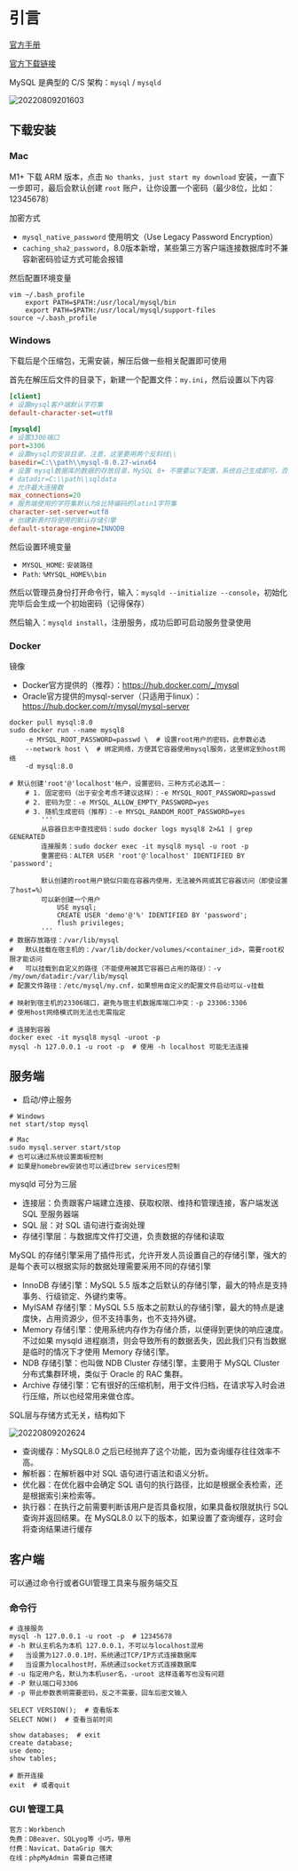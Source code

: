 # 引言

[官方手册](https://dev.mysql.com/doc)

[官方下载链接](https://dev.mysql.com/downloads)

MySQL 是典型的 C/S 架构：`mysql` / `mysqld`

![20220809201603](http://image.zuoright.com/20220809201603.png)

## 下载安装

### Mac

M1+ 下载 ARM 版本，点击 `No thanks, just start my download` 安装，一直下一步即可，最后会默认创建 `root` 账户，让你设置一个密码（最少8位，比如：12345678）

加密方式

- `mysql_native_password` 使用明文（Use Legacy Password Encryption）
- `caching_sha2_password`，8.0版本新增，某些第三方客户端连接数据库时不兼容新密码验证方式可能会报错

然后配置环境变量

```shell
vim ~/.bash_profile
    export PATH=$PATH:/usr/local/mysql/bin
    export PATH=$PATH:/usr/local/mysql/support-files
source ~/.bash_profile
```

### Windows

下载后是个压缩包，无需安装，解压后做一些相关配置即可使用

首先在解压后文件的目录下，新建一个配置文件：`my.ini`，然后设置以下内容

```ini
[client]
# 设置mysql客户端默认字符集
default-character-set=utf8
 
[mysqld]
# 设置3306端口
port=3306
# 设置mysql的安装目录，注意，这里要用两个反斜线\\
basedir=C:\\path\\mysql-8.0.27-winx64
# 设置 mysql数据库的数据的存放目录，MySQL 8+ 不需要以下配置，系统自己生成即可，否则有可能报错
# datadir=C:\\path\\sqldata
# 允许最大连接数
max_connections=20
# 服务端使用的字符集默认为8比特编码的latin1字符集
character-set-server=utf8
# 创建新表时将使用的默认存储引擎
default-storage-engine=INNODB
```

然后设置环境变量

- `MYSQL_HOME`: `安装路径`
- `Path`: `%MYSQL_HOME%\bin`

然后以管理员身份打开命令行，输入：`mysqld --initialize --console`，初始化完毕后会生成一个初始密码（记得保存）

然后输入：`mysqld install`，注册服务，成功后即可启动服务登录使用

### Docker

镜像

- Docker官方提供的（推荐）：<https://hub.docker.com/_/mysql>
- Oracle官方提供的mysql-server（只适用于linux）：<https://hub.docker.com/r/mysql/mysql-server>

```shell
docker pull mysql:8.0
sudo docker run --name mysql8
    -e MYSQL_ROOT_PASSWORD=passwd \  # 设置root用户的密码，此参数必选
    --network host \  # 绑定网络，方便其它容器使用mysql服务，这里绑定到host网络
    -d mysql:8.0

# 默认创建'root'@'localhost'帐户，设置密码，三种方式必选其一：
    # 1. 固定密码（出于安全考虑不建议这样）：-e MYSQL_ROOT_PASSWORD=passwd
    # 2. 密码为空：-e MYSQL_ALLOW_EMPTY_PASSWORD=yes
    # 3. 随机生成密码（推荐）：-e MYSQL_RANDOM_ROOT_PASSWORD=yes
        '''
        从容器日志中查找密码：sudo docker logs mysql8 2>&1 | grep GENERATED
        连接服务：sudo docker exec -it mysql8 mysql -u root -p
        重置密码：ALTER USER 'root'@'localhost' IDENTIFIED BY 'password';

        默认创建的root用户貌似只能在容器内使用，无法被外网或其它容器访问（即使设置了host=%）
        可以新创建一个用户
            USE mysql;
            CREATE USER 'demo'@'%' IDENTIFIED BY 'password';
            flush privileges;
        '''
# 数据存放路径：/var/lib/mysql
#   默认挂载在宿主机的：/var/lib/docker/volumes/<container_id>，需要root权限才能访问
#   可以挂载到自定义的路径（不能使用被其它容器已占用的路径）：-v /my/own/datadir:/var/lib/mysql
# 配置文件路径：/etc/mysql/my.cnf，如果想用自定义的配置文件启动可以-v挂载

# 映射到宿主机的23306端口，避免与宿主机数据库端口冲突：-p 23306:3306
# 使用host网络模式则无法也无需指定

# 连接到容器
docker exec -it mysql8 mysql -uroot -p
mysql -h 127.0.0.1 -u root -p  # 使用 -h localhost 可能无法连接
```

## 服务端

- 启动/停止服务

```shell
# Windows
net start/stop mysql

# Mac
sudo mysql.server start/stop
# 也可以通过系统设置面板控制
# 如果是homebrew安装也可以通过brew services控制
```

mysqld 可分为三层

- 连接层：负责跟客户端建立连接、获取权限、维持和管理连接，客户端发送 SQL 至服务器端
- SQL 层：对 SQL 语句进行查询处理
- 存储引擎层：与数据库文件打交道，负责数据的存储和读取

MySQL 的存储引擎采用了插件形式，允许开发人员设置自己的存储引擎，强大的是每个表可以根据实际的数据处理需要采用不同的存储引擎

- InnoDB 存储引擎：MySQL 5.5 版本之后默认的存储引擎，最大的特点是支持事务、行级锁定、外键约束等。
- MyISAM 存储引擎：MySQL 5.5 版本之前默认的存储引擎，最大的特点是速度快，占用资源少，但不支持事务，也不支持外键。
- Memory 存储引擎：使用系统内存作为存储介质，以便得到更快的响应速度。不过如果 mysqld 进程崩溃，则会导致所有的数据丢失，因此我们只有当数据是临时的情况下才使用 Memory 存储引擎。
- NDB 存储引擎：也叫做 NDB Cluster 存储引擎，主要用于 MySQL Cluster 分布式集群环境，类似于 Oracle 的 RAC 集群。
- Archive 存储引擎：它有很好的压缩机制，用于文件归档，在请求写入时会进行压缩，所以也经常用来做仓库。

SQL层与存储方式无关，结构如下

![20220809202624](http://image.zuoright.com/20220809202624.png)

- 查询缓存：MySQL8.0 之后已经抛弃了这个功能，因为查询缓存往往效率不高。
- 解析器：在解析器中对 SQL 语句进行语法和语义分析。
- 优化器：在优化器中会确定 SQL 语句的执行路径，比如是根据全表检索，还是根据索引来检索等。
- 执行器：在执行之前需要判断该用户是否具备权限，如果具备权限就执行 SQL 查询并返回结果。在 MySQL8.0 以下的版本，如果设置了查询缓存，这时会将查询结果进行缓存

## 客户端

可以通过命令行或者GUI管理工具来与服务端交互

### 命令行

```shell
# 连接服务
mysql -h 127.0.0.1 -u root -p  # 12345678
# -h 默认主机名为本机 127.0.0.1，不可以与localhost混用
#   当设置为127.0.0.1时，系统通过TCP/IP方式连接数据库
#   当设置为localhost时，系统通过socket方式连接数据库
# -u 指定用户名，默认为本机user名，-uroot 这样连着写也没有问题
# -P 默认端口号3306
# -p 带此参数表明需要密码，反之不需要，回车后密文输入

SELECT VERSION();  # 查看版本
SELECT NOW()  # 查看当前时间

show databases;  # exit
create database;
use demo;
show tables;

# 断开连接
exit  # 或者quit
```

### GUI 管理工具

```text
官方：Workbench
免费：DBeaver、SQLyog等 小巧，够用
付费：Navicat、DataGrip 强大
在线：phpMyAdmin 需要自己搭建
```
